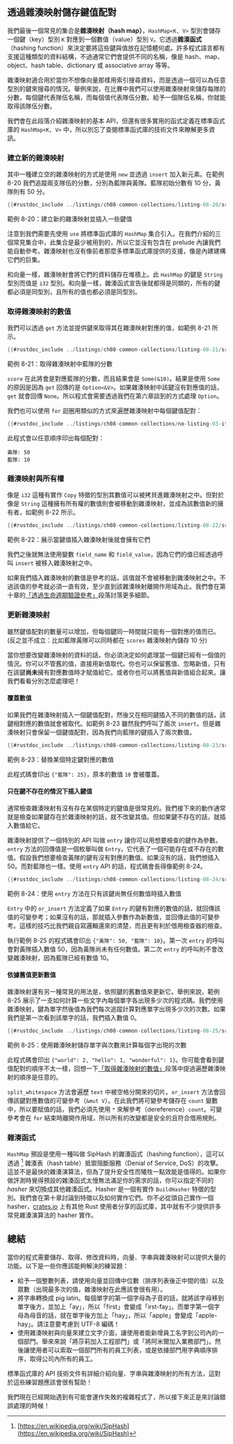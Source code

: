 ## 透過雜湊映射儲存鍵值配對

我們最後一個常見的集合是**雜湊映射（hash map）**，`HashMap<K, V>` 型別會儲存一個鍵（key）型別 `K` 對應到一個數值（value）型別 `V`。它透過**雜湊函式**（hashing function）來決定要將這些鍵與值放在記憶體何處。許多程式語言都有支援這種類型的資料結構，不過通常它們會提供不同的名稱，像是 hash、map、object、hash table、dictionary 或 associative array 等等。

雜湊映射適合用於當你不想像向量那樣用索引搜尋資料，而是透過一個可以為任意型別的鍵來搜尋的情況。舉例來說，在比賽中我們可以使用雜湊映射來儲存每隊的分數，每個鍵代表隊伍名稱，而每個值代表隊伍分數。給予一個隊伍名稱，你就能取得該隊伍分數。

我們會在此段落介紹雜湊映射的基本 API，但還有很多實用的函式定義在標準函式庫的 `HashMap<K, V>` 中，所以別忘了查閱標準函式庫的技術文件來瞭解更多資訊。

### 建立新的雜湊映射

其中一種建立空的雜湊映射的方式是使用 `new` 並透過 `insert` 加入新元素。在範例 8-20 我們追蹤兩支隊伍的分數，分別為藍隊與黃隊。藍隊初始分數有 10 分，黃隊則有 50 分。

```rust
{{#rustdoc_include ../listings/ch08-common-collections/listing-08-20/src/main.rs:here}}
```

<span class="caption">範例 8-20：建立新的雜湊映射並插入一些鍵值</span>

注意到我們需要先使用 `use` 將標準函式庫的 `HashMap` 集合引入。在我們介紹的三個常見集合中，此集合是最少被用到的，所以它並沒有包含在 prelude 內讓我們能自動參考。雜湊映射也沒有像前者那麼多標準函式庫提供的支援，像是內建建構它們的巨集。

和向量一樣，雜湊映射會將它們的資料儲存在堆積上。此 `HashMap` 的鍵是 `String` 型別而值是 `i32` 型別。和向量一樣，雜湊函式宣告後就都得是同類的，所有的鍵都必須是同型別，且所有的值也都必須是同型別。

### 取得雜湊映射的數值

我們可以透過 `get` 方法並提供鍵來取得其在雜湊映射對應的值，如範例 8-21 所示。

```rust
{{#rustdoc_include ../listings/ch08-common-collections/listing-08-21/src/main.rs:here}}
```

<span class="caption">範例 8-21：取得雜湊映射中藍隊的分數</span>

`score` 在此將會是對應藍隊的分數，而且結果會是 `Some(&10)`。結果是使用 `Some` 的原因是因為 `get` 回傳的是 `Option<&V>`。如果雜湊映射中該鍵沒有對應值的話，`get` 就會回傳 `None`。所以程式會需要透過我們在第六章談到的方式處理 `Option`。

我們也可以使用 `for` 迴圈用類似的方式來遍歷雜湊映射中每個鍵值配對：

```rust
{{#rustdoc_include ../listings/ch08-common-collections/no-listing-03-iterate-over-hashmap/src/main.rs:here}}
```

此程式會以任意順序印出每個配對：

```text
黃隊: 50
藍隊: 10
```

### 雜湊映射與所有權

像是 `i32` 這種有實作 `Copy` 特徵的型別其數值可以被拷貝進雜湊映射之中。但對於像是 `String` 這種擁有所有權的數值則會被移動到雜湊映射，並成為該數值新的擁有者，如範例 8-22 所示。

```rust
{{#rustdoc_include ../listings/ch08-common-collections/listing-08-22/src/main.rs:here}}
```

<span class="caption">範例 8-22：展示當鍵值插入雜湊映射後就會擁有它們</span>

我們之後就無法使用變數 `field_name` 和 `field_value`，因為它們的值已經透過呼叫 `insert` 被移入雜湊映射之中。

如果我們插入雜湊映射的數值是參考的話，該值就不會被移動到雜湊映射之中。不過該值的參考就必須一直有效，至少直到該雜湊映射離開作用域為止。我們會在第十章的[「透過生命週期驗證參考」][validating-references-with-lifetimes]<!-- ignore -->段落討落更多細節。

### 更新雜湊映射

雖然鍵值配對的數量可以增加，但每個鍵同一時間就只能有一個對應的值而已。(反之並不成立：比如藍隊黃隊可以同時都在 `scores` 雜湊映射內儲存 10 分)

當你想要改變雜湊映射的資料的話，你必須決定如何處理當一個鍵已經有一個值的情況。你可以不管舊的值，直接用新值取代。你也可以保留舊值、忽略新值，只有在該鍵**尚未**擁有對應數值時才賦值給它。或者你也可以將舊值與新值組合起來。讓我們看看分別怎麼處理吧！

#### 覆蓋數值

如果我們在雜湊映射插入一個鍵值配對，然後又在相同鍵插入不同的數值的話，該鍵相對應的數值就會被取代。如範例 8-23 雖然我們呼叫了兩次 `insert`，但是雜湊映射只會保留一個鍵值配對，因為我們向藍隊的鍵插入了兩次數值。

```rust
{{#rustdoc_include ../listings/ch08-common-collections/listing-08-23/src/main.rs:here}}
```

<span class="caption">範例 8-23：替換某個特定鍵對應的數值</span>

此程式碼會印出 `{"藍隊": 25}`，原本的數值 `10` 會被覆蓋。

#### 只在鍵不存在的情況下插入鍵值

通常檢查雜湊映射有沒有存在某個特定的鍵值是很常見的。我們接下來的動作通常就是檢查如果鍵存在於雜湊映射的話，就不改變其值。但如果鍵不存在的話，就插入數值給它。

雜湊映射提供了一個特別的 API 叫做 `entry` 讓你可以用想要檢查的鍵作為參數。`entry` 方法的回傳值是一個枚舉叫做 `Entry`，它代表了一個可能存在或不存在的數值。假設我們想要檢查黃隊的鍵有沒有對應的數值。如果沒有的話，我們想插入 50。而對藍隊也一樣。使用 `entry` API 的話，程式碼會長得像範例 8-24。

```rust
{{#rustdoc_include ../listings/ch08-common-collections/listing-08-24/src/main.rs:here}}
```

<span class="caption">範例 8-24：使用 `entry` 方法在只有該鍵尚無任何數值時插入數值</span>

`Entry` 中的 `or_insert` 方法定義了如果 `Entry` 的鍵有對應的數值的話，就回傳該值的可變參考；如果沒有的話，那就插入參數作為新數值，並回傳此值的可變參考。這樣的技巧比我們親自寫邏輯還來的清楚，而且更有利於借用檢查器的檢查。

執行範例 8-25 的程式碼會印出 `{"黃隊": 50, "藍隊": 10}`。第一次 `entry` 的呼叫會對黃隊插入數值 50，因為黃隊尚未有任何數值。第二次 `entry` 的呼叫則不會改變雜湊映射，因為藍隊已經有數值 10。

#### 依據舊值更新數值

雜湊映射還有另一種常見的用法是，依照鍵的舊數值來更新它。舉例來說，範例 8-25 展示了一支如何計算一些文字內每個單字各出現多少次的程式碼。我們使用雜湊映射，鍵為單字然後值為我們每次追蹤計算對應單字出現多少次的次數。如果我們是第一次看到該單字的話，我們插入數值 0。

```rust
{{#rustdoc_include ../listings/ch08-common-collections/listing-08-25/src/main.rs:here}}
```

<span class="caption">範例 8-25：使用雜湊映射儲存單字與次數來計算每個字出現的次數</span>

此程式碼會印出 `{"world": 2, "hello": 1, "wonderful": 1}`。你可能會看到鍵值配對的順序不太一樣，回想一下[「取得雜湊映射的數值」][access]<!-- ignore -->段落中提過遍歷雜湊映射的順序是任意的。

`split_whitespace` 方法會遍歷 `text` 中被空格分開來的切片。`or_insert` 方法會回傳該鍵對應數值的可變參考（`&mut V`）。在此我們將可變參考儲存在 `count` 變數中，所以要賦值的話，我們必須先使用 `*` 來解參考（dereference）`count`。可變參考會在 `for` 結束時離開作用域，所以所有的改變都是安全的且符合借用規則。

### 雜湊函式

`HashMap` 預設是使用一種叫做 SipHash 的雜湊函式（hashing function），這可以透過 [^siphash]<!-- ignore --> 雜湊表（hash table）抵禦阻斷服務（Denial of Service, DoS）的攻擊。這並不是最快的雜湊演算法，但為了提升安全性而犧牲一點效能是值得的。如果你做評測時覺得預設的雜湊函式太慢無法滿足你的需求的話，你可以指定不同的 *hasher* 來切換成其他雜湊函式。Hasher 是一個有實作 `BuildHasher` 特徵的型別。我們會在第十章討論到特徵以及如何實作它們。你不必從頭自己實作一個 hasher，[crates.io](https://crates.io/)<!-- ignore --> 上有其他 Rust 使用者分享的函式庫，其中就有不少提供許多常見雜湊演算法的 hasher 實作。

[^siphash]: [https://en.wikipedia.org/wiki/SipHash](https://en.wikipedia.org/wiki/SipHash)

## 總結

當你的程式需要儲存、取得、修改資料時，向量、字串與雜湊映射可以提供大量的功能。以下是一些你應該能夠解決的練習題：

* 給予一個整數列表，請使用向量並回傳中位數（排序列表後正中間的值）以及眾數（出現最多次的值，雜湊映射在此應該會很有用）。
* 將字串轉換成 pig latin。每個單字的第一個字母為子音的話，就將該字母移到單字後方，並加上「ay」，所以「first」會變成「irst-fay」。而單字第一個字母為母音的話，就在單字後方加上「hay」，所以「apple」會變成「apple-hay」。請注意要考慮到 UTF-8 編碼！
* 使用雜湊映射與向量來建立文字介面，讓使用者能新增員工名字到公司內的一個部門。舉來來說「將莎莉加入工程部門」或「將阿米爾加入業務部門」。然後讓使用者可以索取一個部門所有的員工列表，或是依據部門用字典順序排序，取得公司內所有的員工。

標準函式庫的 API 技術文件有詳細介紹向量、字串與雜湊映射的所有方法，這對於這些練習題應該會很有幫助！

我們現在已經開始遇到有可能會運作失敗的複雜程式了，所以接下來正是來討論錯誤處理的時候！

[validating-references-with-lifetimes]:
ch10-03-lifetime-syntax.html#validating-references-with-lifetimes
[access]: #accessing-values-in-a-hash-map
